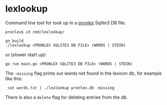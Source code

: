 # lexlookup
Command line tool for look up in a [pronlex](https://github.com/stts-se/pronlex) Sqlite3 DB file.


    pronlex$ cd cmd/lexlookup/	

    go build
    ./lexlookup <PRONLEX SQLITE3 DB FILE> (WORDS | STDIN)

or (slower start up):

    go run main.go <PRONLEX SQLITE3 DB FILE> (WORDS | STDIN)




The `-missing` flag prints out words not found in the lexicon db, for example like this:

     cat words.txt | ./lexlookup pronlex.db -missing



There is also a `delete` flag for deleting entries from the db.
